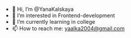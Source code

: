 - 👋 Hi, I’m @YanaKalskaya
- 👀 I’m interested in Frontend-development
- 🌱 I’m currently learning in college
- 📫 How to reach me: yaalka2004@gmail.com
